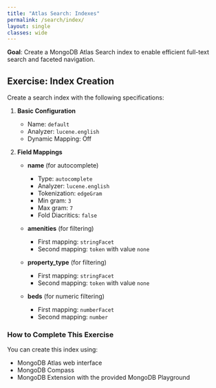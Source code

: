 ```yaml
---
title: "Atlas Search: Indexes"
permalink: /search/index/
layout: single
classes: wide
---
```


**Goal**: Create a MongoDB Atlas Search index to enable efficient full-text search and faceted navigation.

## Exercise: Index Creation

Create a search index with the following specifications:

1. **Basic Configuration**
   - Name: `default`
   - Analyzer: `lucene.english`
   - Dynamic Mapping: Off

2. **Field Mappings**
   - **name** (for autocomplete)
     - Type: `autocomplete`
     - Analyzer: `lucene.english`
     - Tokenization: `edgeGram`
     - Min gram: `3`
     - Max gram: `7`
     - Fold Diacritics: `false`
   
   - **amenities** (for filtering)
     - First mapping: `stringFacet`
     - Second mapping: `token` with value `none`

   - **property_type** (for filtering)
     - First mapping: `stringFacet`
     - Second mapping: `token` with value `none`

   - **beds** (for numeric filtering)
     - First mapping: `numberFacet`
     - Second mapping: `number`

### How to Complete This Exercise

You can create this index using:
- MongoDB Atlas web interface
- MongoDB Compass
- MongoDB Extension with the provided MongoDB Playground
